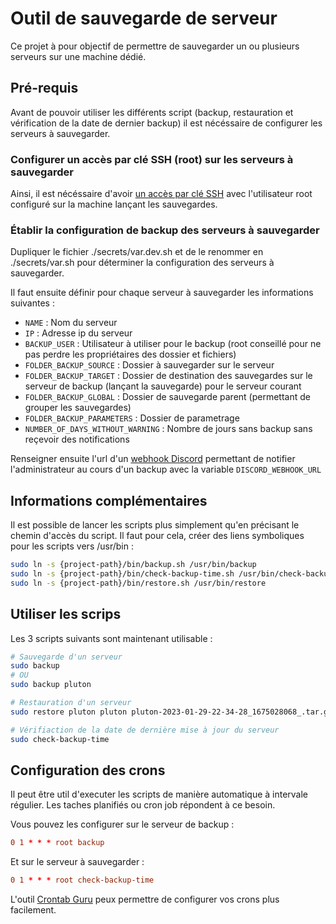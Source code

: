 # Outil de sauvegarde de serveur

Ce projet à pour objectif de permettre de sauvegarder un ou plusieurs serveurs sur une machine dédié.

## Pré-requis

Avant de pouvoir utiliser les différents script (backup, restauration et vérification de la date de dernier backup) il est nécéssaire de configurer les serveurs à sauvegarder.

### Configurer un accès par clé SSH (root) sur les serveurs à sauvegarder

Ainsi, il est nécéssaire d'avoir [un accès par clé SSH](https://www.cyberciti.biz/faq/how-to-set-up-ssh-keys-on-linux-unix/) avec l'utilisateur root configuré sur la machine lançant les sauvegardes.

### Établir la configuration de backup des serveurs à sauvegarder

Dupliquer le fichier ./secrets/var.dev.sh et de le renommer en ./secrets/var.sh pour déterminer la configuration des serveurs à sauvegarder.

Il faut ensuite définir pour chaque serveur à sauvegarder les informations suivantes :

-   `NAME` : Nom du serveur
-   `IP` : Adresse ip du serveur
-   `BACKUP_USER` : Utilisateur à utiliser pour le backup (root conseillé pour ne pas perdre les propriétaires des dossier et fichiers)
-   `FOLDER_BACKUP_SOURCE` : Dossier à sauvegarder sur le serveur
-   `FOLDER_BACKUP_TARGET` : Dossier de destination des sauvegardes sur le serveur de backup (lançant la sauvegarde) pour le serveur courant
-   `FOLDER_BACKUP_GLOBAL` : Dossier de sauvegarde parent (permettant de grouper les sauvegardes)
-   `FOLDER_BACKUP_PARAMETERS` : Dossier de parametrage
-   `NUMBER_OF_DAYS_WITHOUT_WARNING` : Nombre de jours sans backup sans reçevoir des notifications

Renseigner ensuite l'url d'un [webhook Discord](https://support.discord.com/hc/en-us/articles/228383668-Intro-to-Webhooks) permettant de notifier l'administrateur au cours d'un backup avec la variable `DISCORD_WEBHOOK_URL`

## Informations complémentaires

Il est possible de lancer les scripts plus simplement qu'en précisant le chemin d'accès du script. Il faut pour cela, créer des liens symboliques pour les scripts vers /usr/bin :

```bash
sudo ln -s {project-path}/bin/backup.sh /usr/bin/backup
sudo ln -s {project-path}/bin/check-backup-time.sh /usr/bin/check-backup-time
sudo ln -s {project-path}/bin/restore.sh /usr/bin/restore
```

## Utiliser les scrips

Les 3 scripts suivants sont maintenant utilisable :

```bash
# Sauvegarde d'un serveur
sudo backup
# OU
sudo backup pluton

# Restauration d'un serveur
sudo restore pluton pluton pluton-2023-01-29-22-34-28_1675028068_.tar.gz

# Vérifiaction de la date de dernière mise à jour du serveur
sudo check-backup-time
```

## Configuration des crons

Il peut être util d'executer les scripts de manière automatique à intervale régulier. Les taches planifiés ou cron job répondent à ce besoin.

Vous pouvez les configurer sur le serveur de backup :

```conf
0 1 * * * root backup
```

Et sur le serveur à sauvegarder :

```conf
0 1 * * * root check-backup-time
```

L'outil [Crontab Guru](https://crontab.guru/) peux permettre de configurer vos crons plus facilement.
